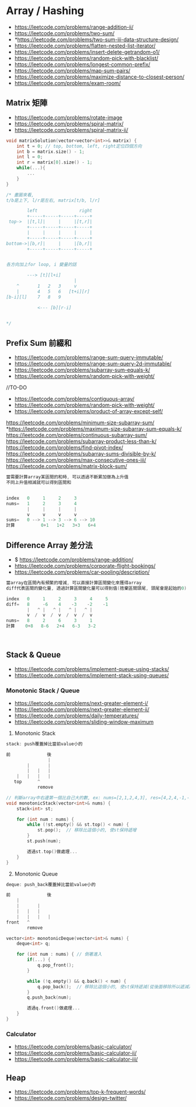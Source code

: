 # Array / Hashing
- https://leetcode.com/problems/range-addition-ii/
- https://leetcode.com/problems/two-sum/
- *https://leetcode.com/problems/two-sum-iii-data-structure-design/
- https://leetcode.com/problems/flatten-nested-list-iterator/
- https://leetcode.com/problems/insert-delete-getrandom-o1/
- https://leetcode.com/problems/random-pick-with-blacklist/
- https://leetcode.com/problems/longest-common-prefix/
- https://leetcode.com/problems/map-sum-pairs/
- https://leetcode.com/problems/maximize-distance-to-closest-person/
- https://leetcode.com/problems/exam-room/

## Matrix 矩陣
- https://leetcode.com/problems/rotate-image
- https://leetcode.com/problems/spiral-matrix/
- https://leetcode.com/problems/spiral-matrix-ii/

```cpp
void matrixSolution(vector<vector<int>>& matrix) {
    int t = 0; // top, bottom, left, right定位四個方向
    int b = matrix.size() - 1;
    int l = 0;
    int r = matrix[0].size() - 1;
    while(...){
        ...
    }
}
```
```cpp
/* 畫圖來看, 
t/b是上下, l/r是左右, matrix[t/b, l/r]

        left                right
        +-----+-----+-----+-----+
 top->  |[t,l]|     |     |[t,r]|
        +-----+-----+-----+-----+
        |     |     |     |     |
        +-----+-----+-----+-----+
bottom->|[b,r]|     |     |[b,r]|
        +-----+-----+-----+-----+


各方向加上for loop, i 變量的話

        ---> [t][l+i]
                          |
    ^       1   2   3     v
    |       4   5   6   [t+i][r]
[b-i][l]    7   8   9

            <--- [b][r-i]


*/
```


## Prefix Sum 前綴和
- https://leetcode.com/problems/range-sum-query-immutable/
- https://leetcode.com/problems/range-sum-query-2d-immutable/
- https://leetcode.com/problems/subarray-sum-equals-k/
- https://leetcode.com/problems/random-pick-with-weight/

//TO-DO
- https://leetcode.com/problems/contiguous-array/
- https://leetcode.com/problems/random-pick-with-weight/
- https://leetcode.com/problems/product-of-array-except-self/

https://leetcode.com/problems/minimum-size-subarray-sum/
*https://leetcode.com/problems/maximum-size-subarray-sum-equals-k/
https://leetcode.com/problems/continuous-subarray-sum/
https://leetcode.com/problems/subarray-product-less-than-k/
https://leetcode.com/problems/find-pivot-index/
https://leetcode.com/problems/subarray-sums-divisible-by-k/
https://leetcode.com/problems/max-consecutive-ones-iii/
https://leetcode.com/problems/matrix-block-sum/
```cpp
當需要計算array某區間的和時, 可以透過不斷累加做為上升值
不同上升值相減就可以得到區間和


index   0     1     2     3
nums=   1     2     3     4
        |     |     |     |
        v     v     v     v
sums=   0 --> 1 --> 3 --> 6 --> 10   
計算          0+1   1+2   3+3   6+4


```


## Difference Array 差分法
- $ https://leetcode.com/problems/range-addition/
- https://leetcode.com/problems/corporate-flight-bookings/
- https://leetcode.com/problems/car-pooling/description/
```cpp
當array在區間內有頻繁的增減, 可以直接計算區間變化來獲得array
diff代表區間的變化量, 透過計算區間變化量可以得到值(捨棄區間頭尾, 頭尾會是起始的0)

index   0     1     2     3     4     5
diff=   8     -6    4    -3    -2    -1
        |   ^ |   ^ |   ^ |   ^ |
        v  /  v  /  v  /  v  /  v
nums=   8     2     6     3     1
計算    0+8   8-6   2+4   6-3   3-2

    
```

## Stack & Queue
- https://leetcode.com/problems/implement-queue-using-stacks/
- https://leetcode.com/problems/implement-stack-using-queues/


### Monotonic Stack / Queue
- https://leetcode.com/problems/next-greater-element-i/
- https://leetcode.com/problems/next-greater-element-ii/
- https://leetcode.com/problems/daily-temperatures/
- https://leetcode.com/problems/sliding-window-maximum


1. Monotonic Stack
```cpp
stack: push覆蓋掉比當前value小的

前              後
                |
        |       |
        |   |   |
    |   |   |   |
   top      ^
            remove

```
```cpp
// 判斷array中右邊第一個比自己大的數, ex: nums=[2,1,2,4,3], res=[4,2,4,-1,-1]
void monotonicStack(vector<int>& nums) {
    stack<int> st;

    for (int num : nums) {
        while (!st.empty() && st.top() < num) {
            st.pop();  // 移除比這個小的, 使st保持遞增
        }
        st.push(num);

        透過st.top()做處理...
    }
}
```

2. Monotonic Queue
```cpp
deque: push_back覆蓋掉比當前value小的

前              後
    |
    |       |
    |   |   |
    |   |   |   |
front   ^       
        remove


```
```cpp
vector<int> monotonicDeque(vector<int>& nums) {
    deque<int> q;

    for (int num : nums) { // 倒著進入
        if(...) {
            q.pop_front();
        }

        while (!q.empty() && q.back() < num) {
            q.pop_back();  // 移除比這個小的, 使st保持遞減(從後面移除所以遞減)
        }
        q.push_back(num);

        透過q.front()做處理...
    }
}
```

### Calculator
- https://leetcode.com/problems/basic-calculator/
- https://leetcode.com/problems/basic-calculator-ii/
- https://leetcode.com/problems/basic-calculator-iii/


## Heap
- https://leetcode.com/problems/top-k-frequent-words/
- https://leetcode.com/problems/design-twitter/